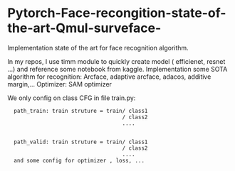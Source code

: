 # Pytorch-Face-recongition-state-of-the-art-Qmul-surveface-

Implementation state of the art for face recognition algorithm.


In my repos, I use timm module to quickly create model ( efficienet, resnet ...) and reference some notebook from kaggle.
Implementation some SOTA algorithm for recognition: Arcface, adaptive arcface, adacos, additive margin,... 
Optimizer: SAM optimizer


We only config on class CFG in file train.py:


      path_train: train struture = train/ class1
                                        / class2
                                        ....


      path_valid: train struture = train/ class1
                                        / class2
                                        ....
      and some config for optimizer , loss, ...
